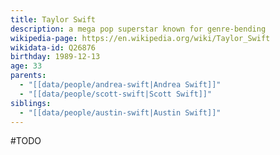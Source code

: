 ```yaml
---
title: Taylor Swift
description: a mega pop superstar known for genre-bending
wikipedia-page: https://en.wikipedia.org/wiki/Taylor_Swift
wikidata-id: Q26876
birthday: 1989-12-13
age: 33
parents:
  - "[[data/people/andrea-swift|Andrea Swift]]"
  - "[[data/people/scott-swift|Scott Swift]]"
siblings:
  - "[[data/people/austin-swift|Austin Swift]]"
---
```

#TODO 